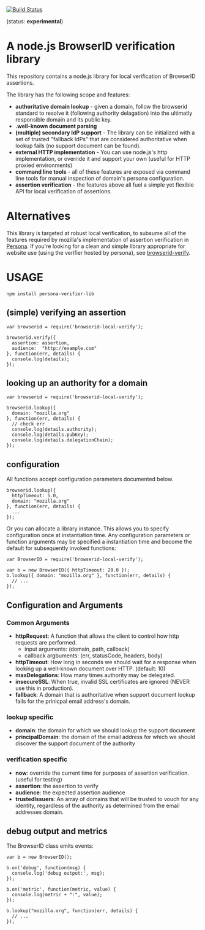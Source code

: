 [![Build Status](https://travis-ci.org/lloyd/browserid-local-verify.png?branch=master)](https://travis-ci.org/lloyd/browserid-local-verify)

(status:  **experimental**)

# A node.js BrowserID verification library

This repository contains a node.js library for local verification of BrowserID assertions.

The library has the following scope and features:

  * **authoritative domain lookup** - given a domain, follow the browserid standard to resolve it (following authority delagation) into the ultimatly responsible domain and its public key.
  * **.well-known document parsing**
  * **(multiple) secondary IdP support** - The library can be initialized with a set of trusted "fallback IdPs" that are considered authoritative when lookup fails (no support document can be found).
  * **external HTTP implementation** - You can use node.js's http implementation, or override it and support your own (useful for HTTP proxied environments)
  * **command line tools** - all of these features are exposed via command line tools for manual inspection of domain's persona configuration.
  * **assertion verification** - the features above all fuel a simple yet flexible API for local verification of assertions.

# Alternatives

This library is targeted at robust local verification, to subsume all of the features required by mozilla's implementation of assertion verification in [Persona][].  If you're looking for a clean and simple library appropriate for website use (using the verifier hosted by persona), see [browserid-verify][].

[Persona]: https://persona.org
[browserid-verify]: https://npmjs.org/browserid-verify

# USAGE

    npm install persona-verifier-lib

## (simple) verifying an assertion

    var browserid = require('browserid-local-verify');

    browserid.verify({
      assertion: assertion,
      audience:  "http://example.com"
    }, function(err, details) {
      console.log(details);
    });

## looking up an authority for a domain

    var browserid = require('browserid-local-verify');

    browserid.lookup({
      domain: "mozilla.org"
    }, function(err, details) {
      // check err
      console.log(details.authority);
      console.log(details.pubKey);
      console.log(details.delegationChain);
    });

## configuration

All functions accept configuration parameters documented below.

    browserid.lookup({
      httpTimeout: 5.0,
      domain: "mozilla.org"
    }, function(err, details) {
      ...
    });

Or you can allocate a library instance.  This allows you to specify configuration once at instantiation time.  Any configuration parameters or function arguments may be specified a instantiation time and become the default for subsequently invoked functions:

    var BrowserID = require('browserid-local-verify');

    var b = new BrowserID({ httpTimeout: 20.0 });
    b.lookup({ domain: "mozilla.org" }, function(err, details) {
      // ...
    });

## Configuration and Arguments

### Common Arguments

* **httpRequest**: A function that allows the client to control how http requests are performed.
  * input arguments: (domain, path, callback)
  * callback argbuments: (err, statusCode, headers, body)
* **httpTimeout**: How long in seconds we should wait for a response when looking up a well-known document over HTTP. (default: 10)
* **maxDelegations**: How many times authority may be delegated.
* **insecureSSL**: When true, invalid SSL certificates are ignored (NEVER use this in production).
* **fallback**: A domain that is authoritative when support document lookup fails for the prinicpal email address's domain.

### lookup specific

* **domain**: the domain for which we should lookup the support document
* **principalDomain**: the domain of the email address for which we should discover the support document of the authority

### verification specific

* **now**: override the current time for purposes of assertion verification. (useful for testing)
* **assertion**: the assertion to verify
* **audience**: the expected assertion audience
* **trustedIssuers**: An array of domains that will be trusted to vouch for any identity, regardless of the authority as determined from the email addresses domain.

## debug output and metrics

The BrowserID class emits events:

    var b = new BrowserID();

    b.on('debug', function(msg) {
      console.log('debug output:', msg);
    });

    b.on('metric', function(metric, value) {
      console.log(metric + ":", value);
    });

    b.lookup("mozilla.org", function(err, details) {
      // ...
    });
